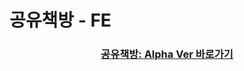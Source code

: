 # 공유책방 - FE

<div align='center'>

### [공유책방: Alpha Ver 바로가기](https://gong-you-bookstore-alpha.netlify.app/)

</div>
